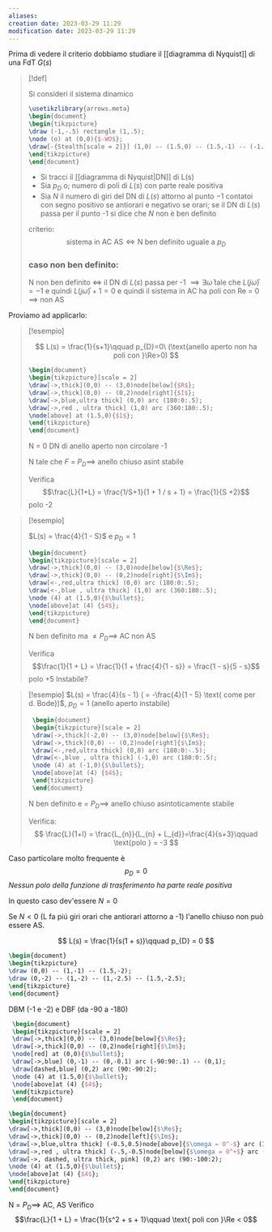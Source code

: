 ```yaml
---
aliases: 
creation date: 2023-03-29 11:29
modification date: 2023-03-29 11:29
---
```


Prima di vedere il criterio dobbiamo studiare il [[diagramma di Nyquist]] di una FdT $G(s)$


> [!def]
> 
> Si consideri il sistema dinamico
> ```tikz
> \usetikzlibrary{arrows.meta}
> \begin{document}
> \begin{tikzpicture}
> \draw (-1,-.5) rectangle (1,.5);
> \node (o) at (0,0){$-WO$};
> \draw[-{Stealth[scale = 2]}] (1,0) -- (1.5,0) -- (1.5,-1) -- (-1.5,-1) -- (-1.5,0) -- (-1,0);
> \end{tikzpicture}
> \end{document}
> ```
> - Si tracci il [[diagramma di Nyquist|DN]] di L(s)
> - Sia $p_{D}$ o; numero di poli di $L(s)$ con parte reale positiva
> - Sia $N$ il numero di giri del DN di $L(s)$ attorno al punto $-1$ contatoi con segno positivo se antiorari e negativo se orari; se il DN di $L(s)$ passa per il punto -1 si dice che $N$ non è ben definito
> 
> criterio:
> $$
> \text{sistema in AC AS} \iff \text{N ben definito uguale a }p_{D}
> $$
> ### caso non ben definito:
> N non ben definito $\iff$ il DN di $L(s)$ passa per -1 $\implies \exists \bar{\omega}$ tale che $L(j\bar{\omega}) = -1$ e quindi $L(j\bar{\omega}) + 1 = 0$  e quindi il sistema in AC ha poli con Re = 0 $\implies$ non AS

Proviamo ad applicarlo:

> [!esempio]
> 
> $$
> L(s) = \frac{1}{s+1}\qquad p_{D}=0\ (\text{anello aperto non ha poli con }\Re>0)
> $$
> 
> ```tikz
> \begin{document}
> \begin{tikzpicture}[scale = 2]
> \draw[->,thick](0,0) -- (3,0)node[below]{$R$};
> \draw[->,thick](0,0) -- (0,2)node[right]{$I$};
> \draw[->,blue,ultra thick] (0,0) arc (180:0:.5);
> \draw[->,red , ultra thick] (1,0) arc (360:180:.5);
> \node[above] at (1.5,0){$1$};
> \end{tikzpicture}
> \end{document}
> ```
> 
> N = 0 DN di anello aperto non circolare -1
> 
> N tale che $F$ = $P_{D} \implies$ anello chiuso asint stabile
> 
> Verifica $$\frac{L}{1+L} = \frac{1/S+1}{1 + 1 / s + 1} = \frac{1}{S +2}$$
> polo -2
> 

> [!esempio]
> 
> 
> $L(s) = \frac{4}{1 - S}$ e $p_{D} = 1$
> 
>  ```tikz
>  \begin{document}
>  \begin{tikzpicture}[scale = 2]
>  \draw[->,thick](0,0) -- (3,0)node[below]{$\Re$};
>  \draw[->,thick](0,0) -- (0,2)node[right]{$\Im$};
>  \draw[<-,red,ultra thick] (0,0) arc (180:0:.5);
>  \draw[<-,blue , ultra thick] (1,0) arc (360:180:.5);
>  \node (4) at (1.5,0){$\bullet$};
>  \node[above]at (4) {$4$};
>  \end{tikzpicture}
>  \end{document}
>  ```
> 
> 
> N ben definito ma $\neq P_{D} \implies$ AC non AS
> 
> Verifica $$\frac{1}{1 + L} = \frac{1}{1 + \frac{4}{1 - s}} = \frac{1 - s}{5 - s}$$
> polo $+5$
>  Instabile?


> [!esempio]
> $L(s) = \frac{4}{s - 1} ( = -\frac{4}{1 - 5} \text{ come per d. Bode})$, $p_{D} = 1$ (anello aperto instabile)
> 
>  ```tikz
>   \begin{document}
>   \begin{tikzpicture}[scale = 2]
>   \draw[->,thick](-2,0) -- (3,0)node[below]{$\Re$};
>   \draw[->,thick](0,0) -- (0,2)node[right]{$\Im$};
>   \draw[<-,red,ultra thick] (0,0) arc (180:0:-.5);
>   \draw[<-,blue , ultra thick] (-1,0) arc (180:0:.5);
>   \node (4) at (-1,0){$\bullet$};
>   \node[above]at (4) {$4$};
>   \end{tikzpicture}
>   \end{document}
>   ```
> 
> N ben definito e = $P_{D} \implies$ anello chiuso asintoticamente stabile
> 
> Verifica:
> $$
> \frac{L}{1+l} = \frac{L_{n}}{L_{n} + L_{d}}=\frac{4}{s+3}\qquad \text{polo } = -3
> $$
> 

Caso particolare molto frequente è
$$
p_{D} = 0
$$
*Nessun polo della funzione di trasferimento ha parte reale positiva*

In questo caso dev'essere $N = 0$

Se $N < 0$ (L fa piú giri orari che antiorari attorno a -1) l'anello chiuso non può essere AS.


$$
L(s) = \frac{1}{s(1 + s)}\qquad p_{D} = 0
$$
```tikz
\begin{document}
\begin{tikzpicture}
\draw (0,0) -- (1,-1) -- (1.5,-2);
\draw (0,-2) -- (1,-2) -- (1,-2.5) -- (1.5,-2.5); 
\end{tikzpicture}
\end{document}
```
DBM (-1 e -2) e DBF (da -90 a -180)

 ```tikz
  \begin{document}
  \begin{tikzpicture}[scale = 2]
  \draw[->,thick](0,0) -- (3,0)node[below]{$\Re$};
  \draw[->,thick](0,0) -- (0,2)node[right]{$\Im$};
  \node[red] at (0,0){$\bullet$};
  \draw[->,blue] (0,-1) -- (0,-0.1) arc (-90:90:.1) -- (0,1);
  \draw[dashed,blue] (0,2) arc (90:-90:2);
  \node (4) at (1.5,0){$\bullet$};
  \node[above]at (4) {$4$};
  \end{tikzpicture}
  \end{document}
 ```
  ```tikz
  \begin{document}
  \begin{tikzpicture}[scale = 2]
  \draw[->,thick](0,0) -- (3,0)node[below]{$\Re$};
  \draw[->,thick](0,0) -- (0,2)node[left]{$\Im$};
  \draw[->,blue,ultra thick] (-0.5,0.5)node[above]{$\omega = 0^-$} arc (180:250:.5);
  \draw[->,red , ultra thick] (-.5,-0.5)node[below]{$\omega = 0^+$} arc (180:90:.5);
  \draw[->, dashed, ultra thick, pink] (0,2) arc (90:-100:2);
  \node (4) at (1.5,0){$\bullet$};
  \node[above]at (4) {$4$};
  \end{tikzpicture}
  \end{document}
  ```
  N = $P_{D} \implies$ AC, AS
Verifico $$\frac{L}{1 + L} = \frac{1}{s^2 + s + 1}\qquad \text{ poli con }\Re < 0$$

